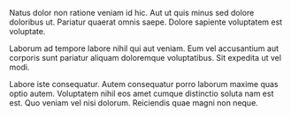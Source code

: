 Natus dolor non ratione veniam id hic. Aut ut quis minus sed dolore doloribus ut. Pariatur quaerat omnis saepe. Dolore sapiente voluptatem est voluptate.
 Laborum ad tempore labore nihil qui aut veniam. Eum vel accusantium aut corporis sunt pariatur aliquam doloremque voluptatibus. Sit expedita ut vel modi.
 Labore iste consequatur. Autem consequatur porro laborum maxime quas optio autem. Voluptatem nihil eos amet cumque distinctio soluta nam est est. Quo veniam vel nisi dolorum. Reiciendis quae magni non neque.